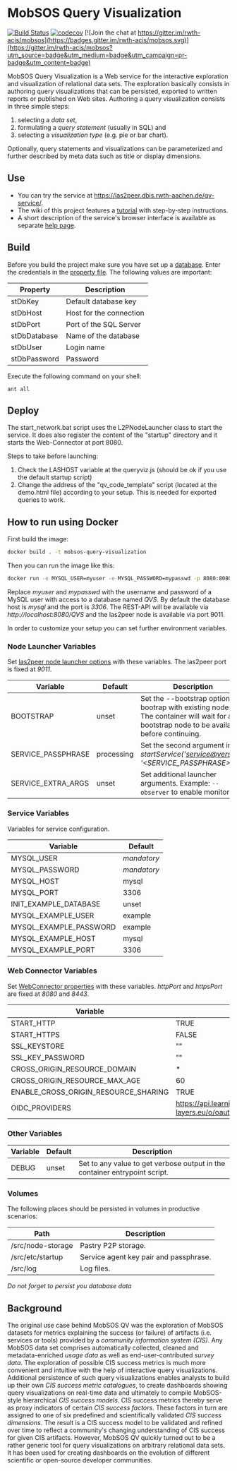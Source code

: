 # MobSOS Query Visualization
[![Build Status](https://travis-ci.org/rwth-acis/mobsos-query-visualization.svg?branch=master)](https://travis-ci.org/rwth-acis/mobsos-query-visualization) [![codecov](https://codecov.io/gh/rwth-acis/mobsos-query-visualization/branch/master/graph/badge.svg)](https://codecov.io/gh/rwth-acis/mobsos-query-visualization) [![Join the chat at https://gitter.im/rwth-acis/mobsos](https://badges.gitter.im/rwth-acis/mobsos.svg)](https://gitter.im/rwth-acis/mobsos?utm_source=badge&utm_medium=badge&utm_campaign=pr-badge&utm_content=badge)

MobSOS Query Visualization is a Web service for the interactive exploration and 
visualization of relational data sets. The exploration basically consists 
in authoring query visualizations that can be persisted, exported to written reports
or published on Web sites. Authoring a query visualization consists in three simple steps:

1. selecting a _data set_, 
2. formulating a _query statement_ (usually in SQL) and 
3. selecting a _visualization type_ (e.g. pie or bar chart). 
 
Optionally, query statements and visualizations can be parameterized and further 
described by meta data such as title or display dimensions.

## Use

* You can try the service at https://las2peer.dbis.rwth-aachen.de/qv-service/.
* The wiki of this project features a [tutorial](https://github.com/rwth-acis/LAS2peer-Query-Visualization-Service/wiki/Tutorial) with step-by-step instructions.
* A short description of the service's browser interface is available as separate [help page](http://las2peer.dbis.rwth-aachen.de/qv-service/help.html).

## Build
Before you build the project make sure you have set up a [database](db.sql). 
Enter the credentials in the [property file](etc/i5.las2peer.services.mobsos.queryVisualization.QueryVisualizationService.properties). 
The following values are important: 

| Property      | Description                |
| ------------- | -------------------------- |
| stDbKey       | Default database key       |
| stDbHost      | Host for the connection    |
| stDbPort      | Port of the SQL Server     |
| stDbDatabase  | Name of the database       |
| stDbUser      | Login name                 |
| stDbPassword  | Password                   |


Execute the following command on your shell:

```shell
ant all 
```

## Deploy

The start_network.bat script uses the L2PNodeLauncher class to start the service. It does also register
the content of the "startup" directory and it starts the Web-Connector at port 8080.

Steps to take before launching:

1. Check the LASHOST variable at the queryviz.js (should be ok if you use the default startup script)
2. Change the address of the "qv_code_template" script (located at the demo.html file) according to your
setup. This is needed for exported queries to work.

## How to run using Docker

First build the image:
```bash
docker build . -t mobsos-query-visualization
```

Then you can run the image like this:

```bash
docker run -e MYSQL_USER=myuser -e MYSQL_PASSWORD=mypasswd -p 8080:8080 -p 9011:9011 mobsos-query-visualization
```

Replace *myuser* and *mypasswd* with the username and password of a MySQL user with access to a database named *QVS*.
By default the database host is *mysql* and the port is *3306*.
The REST-API will be available via *http://localhost:8080/QVS* and the las2peer node is available via port 9011.

In order to customize your setup you can set further environment variables.

### Node Launcher Variables

Set [las2peer node launcher options](https://github.com/rwth-acis/las2peer-Template-Project/wiki/L2pNodeLauncher-Commands#at-start-up) with these variables.
The las2peer port is fixed at *9011*.

| Variable | Default | Description |
|----------|---------|-------------|
| BOOTSTRAP | unset | Set the --bootstrap option to bootrap with existing nodes. The container will wait for any bootstrap node to be available before continuing. |
| SERVICE_PASSPHRASE | processing | Set the second argument in *startService('<service@version>', '<SERVICE_PASSPHRASE>')*. |
| SERVICE_EXTRA_ARGS | unset | Set additional launcher arguments. Example: ```--observer``` to enable monitoring. |

### Service Variables

Variables for service configuration.

| Variable | Default |
|----------|---------|
| MYSQL_USER | *mandatory* |
| MYSQL_PASSWORD | *mandatory* |
| MYSQL_HOST | mysql |
| MYSQL_PORT | 3306 |
| INIT_EXAMPLE_DATABASE | unset |
| MYSQL_EXAMPLE_USER | example |
| MYSQL_EXAMPLE_PASSWORD | example |
| MYSQL_EXAMPLE_HOST | mysql |
| MYSQL_EXAMPLE_PORT | 3306 |

### Web Connector Variables

Set [WebConnector properties](https://github.com/rwth-acis/las2peer-Template-Project/wiki/WebConnector-Configuration) with these variables.
*httpPort* and *httpsPort* are fixed at *8080* and *8443*.

| Variable | Default |
|----------|---------|
| START_HTTP | TRUE |
| START_HTTPS | FALSE |
| SSL_KEYSTORE | "" |
| SSL_KEY_PASSWORD | "" |
| CROSS_ORIGIN_RESOURCE_DOMAIN | * |
| CROSS_ORIGIN_RESOURCE_MAX_AGE | 60 |
| ENABLE_CROSS_ORIGIN_RESOURCE_SHARING | TRUE |
| OIDC_PROVIDERS | https://api.learning-layers.eu/o/oauth2,https://accounts.google.com |

### Other Variables

| Variable | Default | Description |
|----------|---------|-------------|
| DEBUG  | unset | Set to any value to get verbose output in the container entrypoint script. |

### Volumes

The following places should be persisted in volumes in productive scenarios:

| Path | Description |
|------|-------------|
| /src/node-storage | Pastry P2P storage. |
| /src/etc/startup | Service agent key pair and passphrase. |
| /src/log | Log files. |

*Do not forget to persist you database data*

## Background

The original use case behind MobSOS QV was the exploration of MobSOS datasets
for metrics explaining the success (or failure) of artifacts (i.e. services or tools)
provided by a _community information system (CIS)_. Any MobSOS data set comprises 
automatically collected, cleaned and metadata-enriched _usage data_ as well as 
end-user-contributed _survey data_. The exploration of possible CIS success metrics 
is much more convenient and intuitive with the help of interactive query visualizations.
Additional persistence of such query visualizations enables analysts to build up
their own _CIS success metric catalogues_, to create dashboards showing query visualizations
on real-time data and ultimately to compile MobSOS-style hierarchical _CIS success models_.
CIS success metrics thereby serve as proxy indicators of certain _CIS success factors_. 
These factors in turn are assigned to one of six predefined and scientifically validated
_CIS success dimensions_. The result is a CIS success model to be validated and refined 
over time to reflect a community's changing understanding of CIS success for given CIS 
artifacts. However, MobSOS QV quickly turned out to be a rather generic tool for query 
visualizations on arbitrary relational data sets. It has been used for creating dashboards
on the evolution of different scientific or open-source developer communities.
